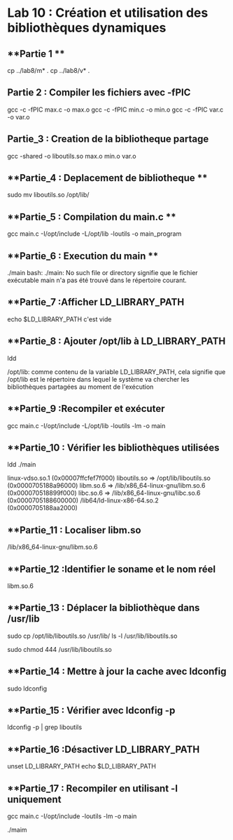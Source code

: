 # **Lab 10 : Création et utilisation des bibliothèques dynamiques**


## **Partie 1 **
cp ../lab8/m* .
cp ../lab8/v* .

## **Partie 2 : Compiler les fichiers avec -fPIC**
gcc -c -fPIC max.c -o max.o
gcc -c -fPIC min.c -o min.o
gcc -c -fPIC var.c -o var.o

## **Partie_3 : Creation de la bibliotheque partage**
gcc -shared -o liboutils.so max.o min.o var.o

## **Partie_4 : Deplacement de bibliotheque **
sudo mv liboutils.so /opt/lib/

## **Partie_5 : Compilation du main.c **
gcc main.c -I/opt/include -L/opt/lib -loutils -o main_program

## **Partie_6 : Execution du main **
./main
bash: ./main: No such file or directory
signifie que le fichier exécutable main n'a pas été trouvé dans le répertoire courant. 


## **Partie_7 :Afficher LD_LIBRARY_PATH
echo $LD_LIBRARY_PATH
 c'est vide
## **Partie_8 : Ajouter /opt/lib à LD_LIBRARY_PATH
ldd

/opt/lib: comme contenu de la variable LD_LIBRARY_PATH, cela signifie que /opt/lib est le répertoire dans lequel le système va chercher les bibliothèques partagées au moment de l'exécution

## **Partie_9 :Recompiler et exécuter
gcc main.c -I/opt/include -L/opt/lib -loutils -lm -o main

## **Partie_10 : Vérifier les bibliothèques utilisées
ldd ./main

linux-vdso.so.1 (0x00007ffcfef7f000)
        liboutils.so => /opt/lib/liboutils.so (0x0000705188a96000)
        libm.so.6 => /lib/x86_64-linux-gnu/libm.so.6 (0x000070518899f000)
        libc.so.6 => /lib/x86_64-linux-gnu/libc.so.6 (0x0000705188600000)
        /lib64/ld-linux-x86-64.so.2 (0x0000705188aa2000)

## **Partie_11 :  Localiser libm.so
/lib/x86_64-linux-gnu/libm.so.6

## **Partie_12 :Identifier le soname et le nom réel
libm.so.6

## **Partie_13 : Déplacer la bibliothèque dans /usr/lib
sudo cp /opt/lib/liboutils.so /usr/lib/
ls -l /usr/lib/liboutils.so

sudo chmod 444 /usr/lib/liboutils.so

## **Partie_14 :  Mettre à jour la cache avec ldconfig
sudo ldconfig


## **Partie_15 : Vérifier avec ldconfig -p
ldconfig -p | grep liboutils

## **Partie_16 :Désactiver LD_LIBRARY_PATH
unset LD_LIBRARY_PATH
echo $LD_LIBRARY_PATH

## **Partie_17 : Recompiler en utilisant -l uniquement
gcc main.c -I/opt/include -loutils -lm -o main

./maim